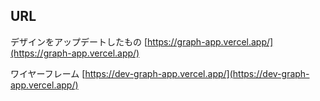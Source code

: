 ## URL 

デザインをアップデートしたもの
[https://graph-app.vercel.app/](https://graph-app.vercel.app/)

ワイヤーフレーム
[https://dev-graph-app.vercel.app/](https://dev-graph-app.vercel.app/)

